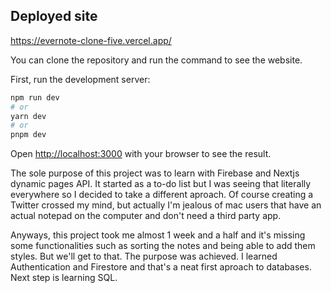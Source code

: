 ## Deployed site

https://evernote-clone-five.vercel.app/


You can clone the repository and run the command to see the website.

First, run the development server:

```bash
npm run dev
# or
yarn dev
# or
pnpm dev
```

Open [http://localhost:3000](http://localhost:3000) with your browser to see the result.

The sole purpose of this project was to learn with Firebase and Nextjs dynamic pages API. It started as a to-do list but I was seeing that literally everywhere so I decided to take a different aproach. Of course creating a Twitter crossed my mind, but actually I'm jealous of mac users that have an actual notepad on the computer and don't need a third party app.

Anyways, this project took me almost 1 week and a half and it's missing some functionalities such as sorting the notes and being able to add them styles. But we'll get to that. The purpose was achieved. I learned Authentication and Firestore and that's a neat first aproach to databases. Next step is learning SQL.

